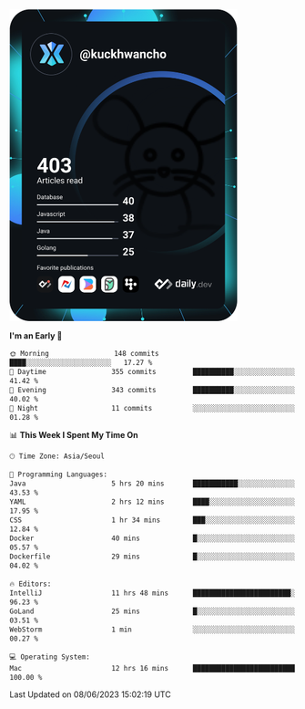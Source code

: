 <a href="https://app.daily.dev/kuckhwancho"><img src="https://github.com/kuckjwi0928/kuckjwi0928/blob/master/devcard.svg" width="400" alt="Kuckjwi Devcard"/></a>

<!--START_SECTION:waka-->
**I'm an Early 🐤** 

```text
🌞 Morning                148 commits         ████░░░░░░░░░░░░░░░░░░░░░   17.27 % 
🌆 Daytime                355 commits         ██████████░░░░░░░░░░░░░░░   41.42 % 
🌃 Evening                343 commits         ██████████░░░░░░░░░░░░░░░   40.02 % 
🌙 Night                  11 commits          ░░░░░░░░░░░░░░░░░░░░░░░░░   01.28 % 
```


📊 **This Week I Spent My Time On** 

```text
🕑︎ Time Zone: Asia/Seoul

💬 Programming Languages: 
Java                     5 hrs 20 mins       ███████████░░░░░░░░░░░░░░   43.53 % 
YAML                     2 hrs 12 mins       ████░░░░░░░░░░░░░░░░░░░░░   17.95 % 
CSS                      1 hr 34 mins        ███░░░░░░░░░░░░░░░░░░░░░░   12.84 % 
Docker                   40 mins             █░░░░░░░░░░░░░░░░░░░░░░░░   05.57 % 
Dockerfile               29 mins             █░░░░░░░░░░░░░░░░░░░░░░░░   04.02 % 

🔥 Editors: 
IntelliJ                 11 hrs 48 mins      ████████████████████████░   96.23 % 
GoLand                   25 mins             █░░░░░░░░░░░░░░░░░░░░░░░░   03.51 % 
WebStorm                 1 min               ░░░░░░░░░░░░░░░░░░░░░░░░░   00.27 % 

💻 Operating System: 
Mac                      12 hrs 16 mins      █████████████████████████   100.00 % 
```


 Last Updated on 08/06/2023 15:02:19 UTC
<!--END_SECTION:waka-->
